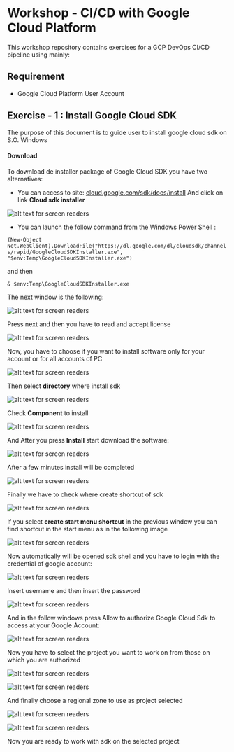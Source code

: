 
# Workshop - CI/CD with Google Cloud Platform

This workshop repository contains exercises for a GCP DevOps CI/CD pipeline using mainly:


## Requirement

*	Google Cloud Platform User Account


## Exercise - 1 : Install Google Cloud SDK
The purpose of this document is to guide user to install google cloud sdk on S.O. Windows

#### Download
To download de installer package of Google Cloud SDK you have two alternatives:

*	You can access to site: [cloud.google.com/sdk/docs/install](http://cloud.google.com/sdk/docs/install) And click on link **Cloud sdk installer** 

![alt text for screen readers](img/install.png "download sdk")

*	You can launch the follow command from the Windows Power Shell :

`(New-Object Net.WebClient).DownloadFile("https://dl.google.com/dl/cloudsdk/channels/rapid/GoogleCloudSDKInstaller.exe", "$env:Temp\GoogleCloudSDKInstaller.exe")`

and then

`& $env:Temp\GoogleCloudSDKInstaller.exe`

The next window is the following:

![alt text for screen readers](img/install2.png "install sdk")	

Press next and then you have to read and accept license 

![alt text for screen readers](img/install3.png "install sdk")	

Now, you have to choose if you want to install software only for your account or for all accounts of PC

![alt text for screen readers](img/install4.png "install sdk")	

Then select **directory** where install sdk

![alt text for screen readers](img/install5.png "install sdk")

Check **Component** to install 

![alt text for screen readers](img/install6.png "install sdk")

And After you press **Install** start download the software:

![alt text for screen readers](img/install7.png "install sdk")

After a few minutes install will be completed

![alt text for screen readers](img/install8.png "install sdk")

Finally we have to check where create shortcut of sdk

![alt text for screen readers](img/install9.png "install sdk")

If you select **create start menu shortcut** in the previous window you can find shortcut in the start menu as in the following image

![alt text for screen readers](img/install10.png "install sdk")

Now automatically will be opened sdk shell and you have to login with the credential of google account: 

![alt text for screen readers](img/install11.png "install sdk")

Insert username and then insert the password

![alt text for screen readers](img/install12.png "install sdk")

And in the follow windows press Allow to authorize Google Cloud Sdk to access at your Google Account:

![alt text for screen readers](img/install13.png "install sdk")

Now you have to select the project you want to work on from those on which you are authorized

![alt text for screen readers](img/install14.png "install sdk")

![alt text for screen readers](img/install15.png "install sdk")

And finally choose a regional zone to use as project selected

![alt text for screen readers](img/install16.png "install sdk")

![alt text for screen readers](img/install17.png "install sdk")

Now you are ready to work with sdk on the selected project




